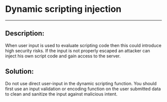 # Dynamic scripting injection
-------

## Description:

When user input is used to evaluate scripting code then this could introduce
high security risks. If the input is not properly escaped an attacker can inject his own
script code and gain access to the server.

## Solution:

Do not use direct user-input in the dynamic scripting function. You should first
use an input validation or encoding function on the user submitted data to clean and
sanitize the input against malicious intent.
